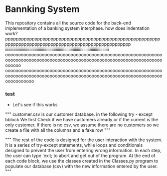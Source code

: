 
# Bannking System

This repository contains all the source code for the back-end implementation of a banking system interphase. 
how does indentation work? ppppppppppppppppppppppppppppppppppppppppppppppppppppppppppppppppppppppppppppppppppppppppppppppppppppppppp
iiiiiiiiiiiiiiiiiiiiiiiiiiiiiiiiiiiiiiiiiiiiiiiiiiiiiiiiiiiiiiiiiiiiiiiiiiiiiiiiiiiiiiiiiiiiiiiiii
oooooooooooooooooooooooooooooooooooooooooooooooooooooooooooooooooooooooooooooooooooooooooooooooooooooooooooooooooooooooooooooo
ooooooooooooooooooooooooooooooooooooooooooooooooooooooooooooooooooooooooooooooooooooooooooooooooooooooooooooooooooooooooooooooooooo

### test
- Let's see if this works

"""
customer.csv is our customer database.
in the following try - except bblock We first Check if we have customers already or if the current is the only customer.
If there is no csv, we assume there are no customers so we create a file with all the columns and a fake row
"""

"""
The rest of the code is designed for the user interaction with the system. 
It is a series of try-except statements, while loops and conditionals designed to prevent the user from entering wrong information.
In each step, the user can type 'exit; to abort and get out of the program.
At the end of each code block, we use the classes created in the Classes.py program to populate our database (csv) 
with the new information entered by the user.
"""
